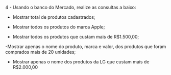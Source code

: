 4 - Usando o banco do Mercado, realize as consultas a baixo:

- Mostrar total de produtos cadastrados;

- Mostrar todos os produtos do marca Apple;

- Mostrar todos os produtos que custam mais de R$1.500,00;

-Mostrar apenas o nome do produto, marca e valor, dos produtos que foram comprados mais de 20 unidades;

- Mostrar apenas o nome dos produtos da LG que custam mais de R$2.000,00
